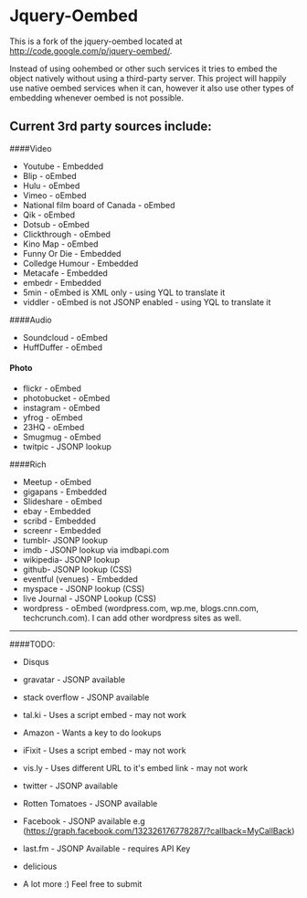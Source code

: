 Jquery-Oembed
============

This is a fork of the jquery-oembed located at http://code.google.com/p/jquery-oembed/.

Instead of using oohembed or other such services it tries to embed the object natively without using a third-party server.
This project will happily use native oembed services when it can, however it also use other types of embedding whenever oembed is not possible.


Current 3rd party sources include:
---------------------------------
####Video

* Youtube - Embedded
* Blip - oEmbed
* Hulu - oEmbed
* Vimeo - oEmbed
* National film board of Canada - oEmbed
* Qik - oEmbed
* Dotsub - oEmbed
* Clickthrough - oEmbed
* Kino Map - oEmbed
* Funny Or Die - Embedded
* Colledge Humour - Embedded
* Metacafe - Embedded
* embedr - Embedded
* 5min - oEmbed is XML only - using YQL to translate it
* viddler - oEmbed is not JSONP enabled - using YQL to translate it

####Audio 

* Soundcloud - oEmbed
* HuffDuffer - oEmbed

#### Photo

* flickr - oEmbed
* photobucket - oEmbed
* instagram - oEmbed
* yfrog - oEmbed
* 23HQ - oEmbed
* Smugmug - oEmbed
* twitpic - JSONP lookup

####Rich

* Meetup - oEmbed
* gigapans - Embedded
* Slideshare - oEmbed
* ebay - Embedded
* scribd - Embedded
* screenr - Embedded
* tumblr- JSONP lookup
* imdb - JSONP lookup via imdbapi.com
* wikipedia- JSONP lookup
* github- JSONP lookup (CSS) 
* eventful (venues) - Embedded
* myspace - JSONP lookup (CSS) 
* live Journal - JSONP Lookup (CSS)
* wordpress - oEmbed (wordpress.com, wp.me, blogs.cnn.com, techcrunch.com). I can add other wordpress sites as well.

---
####TODO:

* Disqus
* gravatar - JSONP available
* stack overflow - JSONP available
* tal.ki - Uses a script embed - may not work
* Amazon - Wants a key to do lookups
* iFixit - Uses a script embed - may not work
* vis.ly - Uses different URL to it's embed link - may not work
* twitter - JSONP available
* Rotten Tomatoes - JSONP available
* Facebook - JSONP available e.g (https://graph.facebook.com/132326176778287/?callback=MyCallBack)
* last.fm - JSONP Available - requires API Key
* delicious

* A lot more :) Feel free to submit
